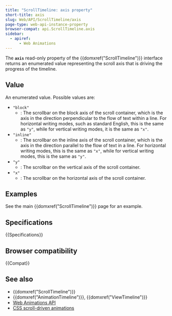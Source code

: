 ```yaml
---
title: "ScrollTimeline: axis property"
short-title: axis
slug: Web/API/ScrollTimeline/axis
page-type: web-api-instance-property
browser-compat: api.ScrollTimeline.axis
sidebar:
  - apiref:
      - Web Animations
---
```


The **`axis`** read-only property of the
{{domxref("ScrollTimeline")}} interface returns an enumerated value representing the scroll axis that is driving the progress of the timeline.

## Value

An enumerated value. Possible values are:

- `"block"`
  - : The scrollbar on the block axis of the scroll container, which is the axis in the direction perpendicular to the flow of text within a line. For horizontal writing modes, such as standard English, this is the same as `"y"`, while for vertical writing modes, it is the same as `"x"`.
- `"inline"`
  - : The scrollbar on the inline axis of the scroll container, which is the axis in the direction parallel to the flow of text in a line. For horizontal writing modes, this is the same as `"x"`, while for vertical writing modes, this is the same as `"y"`.
- `"y"`
  - : The scrollbar on the vertical axis of the scroll container.
- `"x"`
  - : The scrollbar on the horizontal axis of the scroll container.

## Examples

See the main {{domxref("ScrollTimeline")}} page for an example.

## Specifications

{{Specifications}}

## Browser compatibility

{{Compat}}

## See also

- {{domxref("ScrollTimeline")}}
- {{domxref("AnimationTimeline")}}, {{domxref("ViewTimeline")}}
- [Web Animations API](/en-US/docs/Web/API/Web_Animations_API)
- [CSS scroll-driven animations](/en-US/docs/Web/CSS/CSS_scroll-driven_animations)
